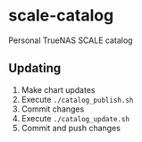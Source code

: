 # scale-catalog

Personal TrueNAS SCALE catalog

## Updating

1. Make chart updates
1. Execute `./catalog_publish.sh`
1. Commit changes
1. Execute `./catalog_update.sh`
1. Commit and push changes
